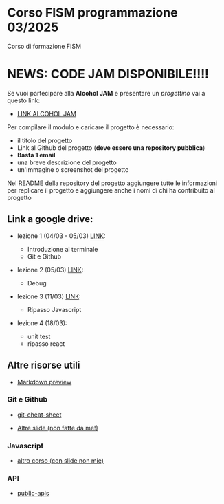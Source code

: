 # Corso FISM programmazione 03/2025
Corso di formazione FISM

# NEWS: CODE JAM DISPONIBILE!!!!

Se vuoi partecipare alla **Alcohol JAM** e presentare un _progettino_ vai a questo link:

- [LINK ALCOHOL JAM](https://alcohol-jam-2025.duccio.page/index.html)

Per compilare il modulo e caricare il progetto è necessario:

- il titolo del progetto
- Link al Github del progetto (**deve essere una repository pubblica**)
- **Basta 1 email**
- una breve descrizione del progetto
- un'immagine o screenshot del progetto

Nel README della repository del progetto aggiungere tutte le informazioni per replicare il progetto e aggiungere anche i nomi di chi ha contribuito al progetto



## Link a google drive:

- lezione 1 (04/03 - 05/03) [LINK](https://drive.google.com/drive/folders/1lGJ97YOFWmsuM-1GzQKTq-imcdS7WzVq?usp=sharing):
    - Introduzione al terminale
    - Git e Github 
 

- lezione 2 (05/03) [LINK](https://drive.google.com/drive/folders/1Kx6jLId2YpHnVyflokmBEfTAsWh4xC10?usp=sharing):
    - Debug

- lezione 3 (11/03) [LINK](https://drive.google.com/drive/folders/15pqlxttW4v0XPvp5M8AIxNlm2R_Elb_M?usp=sharing):
    - Ripasso Javascript

- lezione 4 (18/03):
    - unit test
    - ripasso react



## Altre risorse utili
- [Markdown preview](https://marketplace.visualstudio.com/items?itemName=bierner.github-markdown-preview)

### Git e Github
- [git-cheat-sheet](https://education.github.com/git-cheat-sheet-education.pdf)

- [Altre slide (non fatte da me!)](https://people.cs.dm.unipi.it/limco/2021-22/slides/04-GitHub.pdf)

### Javascript
- [altro corso (con slide non mie)](https://security.polito.it/~lioy/01nbe/js.pdf)

### API
- [public-apis](https://github.com/public-apis/public-apis)
